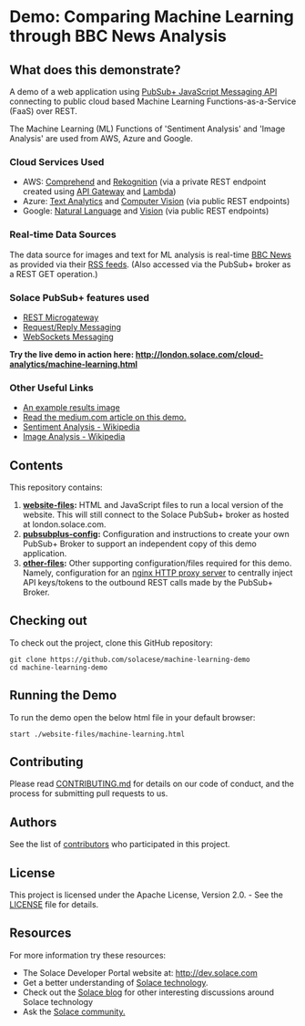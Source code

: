 # Demo: Comparing Machine Learning through BBC News Analysis

## What does this demonstrate?

A demo of a web application using [PubSub+ JavaScript Messaging API](https://dev.solace.com/tech/javascript-api/) connecting to public cloud based Machine Learning Functions-as-a-Service (FaaS) over REST.

The Machine Learning (ML) Functions of 'Sentiment Analysis' and 'Image Analysis' are used from AWS, Azure and Google.

### Cloud Services Used
- AWS: [Comprehend](https://aws.amazon.com/comprehend/) and [Rekognition](https://aws.amazon.com/rekognition/) (via a private REST endpoint created using [API Gateway](https://aws.amazon.com/api-gateway/) and [Lambda](https://aws.amazon.com/lambda/))
- Azure: [Text Analytics](https://azure.microsoft.com/en-us/services/cognitive-services/text-analytics/) and [Computer Vision](https://azure.microsoft.com/en-us/services/cognitive-services/computer-vision/) (via public REST endpoints)
- Google: [Natural Language](https://cloud.google.com/natural-language/) and [Vision](https://cloud.google.com/vision/) (via public REST endpoints)

### Real-time Data Sources

The data source for images and text for ML analysis is real-time [BBC News](https://bbc.co.uk/news) as provided via their [RSS feeds](https://www.bbc.co.uk/news/10628494#userss). (Also accessed via the PubSub+ broker as a REST GET operation.)

  
### Solace PubSub+ features used
- [REST Microgateway](https://docs.solace.com/Features/Microgateway-Concepts/Microgateway-Use-Cases.htm)
- [Request/Reply Messaging](https://docs.solace.com/Messaging-Basics/Core-Concepts-Message-Models.htm#Request-)
- [WebSockets Messaging](https://docs.solace.com/Solace-PubSub-Messaging-APIs/JavaScript-API/Web-Messaging-Concepts/Web-Messaging-Architectures.htm)

**Try the live demo in action here:
http://london.solace.com/cloud-analytics/machine-learning.html**

### Other Useful Links
- [An example results image](website-files/example-result-1.png)
- [Read the medium.com article on this demo.](https://medium.com/solacedotcom/comparing-machine-learning-through-bbc-news-analysis-84ad9d7b1c94)
- [Sentiment Analysis - Wikipedia](https://en.wikipedia.org/wiki/Sentiment_analysis)
- [Image Analysis - Wikipedia](https://en.wikipedia.org/wiki/Image_analysis)


## Contents

This repository contains:

1. **[website-files](website-files/):** HTML and JavaScript files to run a local version of the website. This will still connect to the Solace PubSub+ broker as hosted at london.solace.com. 
2. **[pubsubplus-config](pubsubplus-config/):** Configuration and instructions to create your own PubSub+ Broker to support an independent copy of this demo application. 
3. **[other-files](other-files/):** Other supporting configuration/files required for this demo. Namely, configuration for an [nginx HTTP proxy server](https://docs.nginx.com/nginx/admin-guide/web-server/reverse-proxy/) to centrally inject API keys/tokens to the outbound REST calls made by the PubSub+ Broker.

## Checking out

To check out the project, clone this GitHub repository:

```
git clone https://github.com/solacese/machine-learning-demo
cd machine-learning-demo
```

## Running the Demo

To run the demo open the below html file in your default browser:

```
start ./website-files/machine-learning.html
```

## Contributing

Please read [CONTRIBUTING.md](CONTRIBUTING.md) for details on our code of conduct, and the process for submitting pull requests to us.

## Authors

See the list of [contributors](https://github.com/solacese/machine-learning-demo/graphs/contributors) who participated in this project.

## License

This project is licensed under the Apache License, Version 2.0. - See the [LICENSE](LICENSE) file for details.

## Resources

For more information try these resources:

- The Solace Developer Portal website at: http://dev.solace.com
- Get a better understanding of [Solace technology](http://dev.solace.com/tech/).
- Check out the [Solace blog](http://dev.solace.com/blog/) for other interesting discussions around Solace technology
- Ask the [Solace community.](http://dev.solace.com/community/)
